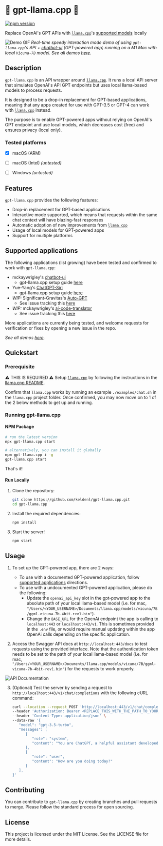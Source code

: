 # 🦙 gpt-llama.cpp 🦙
[![npm version](https://badge.fury.io/js/gpt-llama.cpp.svg)](https://badge.fury.io/js/gpt-llama.cpp)

Replace OpenAi's GPT APIs with [`llama.cpp`](https://github.com/ggerganov/llama.cpp)'s [supported models](https://github.com/ggerganov/llama.cpp#description) locally

![Demo GIF](https://raw.githubusercontent.com/keldenl/gpt-llama.cpp/master/assets/demo.gif)
_Real-time speedy interaction mode demo of using `gpt-llama.cpp`'s API + [chatbot-ui](https://github.com/mckaywrigley/chatbot-ui) (GPT-powered app) running on a M1 Mac with local `Vicuna-7B` model. See all demos [here](https://github.com/keldenl/gpt-llama.cpp/blob/master/docs/demos.md)._

## Description

`gpt-llama.cpp` is an API wrapper around [`llama.cpp`](https://github.com/ggerganov/llama.cpp). It runs a local API server that simulates OpenAI's API GPT endpoints but uses local llama-based models to process requests. 

It is designed to be a drop-in replacement for GPT-based applications, meaning that any apps created for use with GPT-3.5 or GPT-4 can work with [`llama.cpp`](https://github.com/ggerganov/llama.cpp) instead. 

The purpose is to enable GPT-powered apps without relying on OpenAI's GPT endpoint and use local models, which decreases cost (free) and ensures privacy (local only).

### Tested platforms
- [x] macOS (ARM)
- [ ] macOS (Intel) _(untested)_
- [ ] Windows _(untested)_


## Features

`gpt-llama.cpp` provides the following features:
- Drop-in replacement for GPT-based applications
- Interactive mode supported, which means that requests within the same chat context will have blazing-fast responses
- Automatic adoption of new improvements from [`llama.cpp`](https://github.com/ggerganov/llama.cpp)
- Usage of local models for GPT-powered apps
- Support for multiple platforms

## Supported applications

The following applications (list growing) have been tested and confirmed to work with `gpt-llama.cpp`:
- mckaywrigley's [chatbot-ui](https://github.com/mckaywrigley/chatbot-ui)
    - gpt-llama.cpp setup guide [here](https://github.com/keldenl/gpt-llama.cpp/blob/master/docs/chatbot-ui-setup-guide.md)
- Yue-Yang's [ChatGPT-Siri](https://github.com/Yue-Yang/ChatGPT-Siri)
    - gpt-llama.cpp setup guide [here](#)
- _WIP:_ Significant-Gravitas's [Auto-GPT](https://github.com/Significant-Gravitas/Auto-GPT)
    - See issue tracking this [here](https://github.com/keldenl/gpt-llama.cpp/issues/2)
- _WIP:_ mckaywrigley's [ai-code-translator](https://github.com/mckaywrigley/ai-code-translator)
    - See issue tracking this [here](https://github.com/keldenl/gpt-llama.cpp/issues/3)

More applications are currently being tested, and welcome requests for verification or fixes by opening a new issue in the repo.

_See all demos [here](https://github.com/keldenl/gpt-llama.cpp/blob/master/docs/demos.md)._


## Quickstart

### Prerequisite
⚠️ THIS IS REQUIRED ⚠️
Setup [`llama.cpp`](https://github.com/ggerganov/llama.cpp) by following the instructions in the [llama.cpp README](https://github.com/ggerganov/llama.cpp#usage).

Confirm that `llama.cpp` works by running an example `./examples/chat.sh` in the `llama.cpp` project folder. Once confirmed, you may now move on to 1 of the 2 below methods to get up and running.

### Running gpt-llama.cpp
#### NPM Package

```bash
# run the latest version
npx gpt-llama.cpp start

# alternatively, you can install it globally
npm gpt-llama.cpp i -g
gpt-llama.cpp start
```
That's it!

#### Run Locally

1. Clone the repository:

   ```bash
   git clone https://github.com/keldenl/gpt-llama.cpp.git
   cd gpt-llama.cpp
   ```

2. Install the required dependencies:

   ```bash
   npm install
   ```

3. Start the server!

   ```bash
   npm start
   ```

## Usage

1. To set up the GPT-powered app, there are 2 ways:
    - To use with a documented GPT-powered application, follow [supported applications](https://github.com/keldenl/gpt-llama.cpp#Supported-applications) directions.
    - To use with a undocumented GPT-powered application, please do the following:
        - Update the `openai_api_key` slot in the gpt-powered app to the absolute path of your local llama-based model (i.e. for mac, `"/Users/<YOUR_USERNAME>/Documents/llama.cpp/models/vicuna/7B/ggml-vicuna-7b-4bit-rev1.bin"`). 
        - Change the `BASE_URL` for the OpenAi endpoint the app is calling to `localhost:443` or `localhost:443/v1`. This is sometimes provided in the `.env` file, or would require manual updating within the app OpenAi calls depending on the specific application.

2. Access the Swagger API docs at `http://localhost:443/docs` to test requests using the provided interface. Note that the authentication token needs to be set to the path of your local llama-based model (i.e. for mac, `"/Users/<YOUR_USERNAME>/Documents/llama.cpp/models/vicuna/7B/ggml-vicuna-7b-4bit-rev1.bin"`) for the requests to work properly.

![API Documentation](https://raw.githubusercontent.com/keldenl/gpt-llama.cpp/master/assets/docs.png)


3. (Optional) Test the server by sending a request to `http://localhost:443/v1/chat/completions` with the following cURL command:

   ```bash
   curl --location --request POST 'http://localhost:443/v1/chat/completions' \
   --header 'Authorization: Bearer <REPLACE_THIS_WITH_THE_PATH_TO_YOUR_MODEL>' \
   --header 'Content-Type: application/json' \
   --data-raw '{
      "model": "gpt-3.5-turbo",
      "messages": [
         {
            "role": "system",
            "content": "You are ChatGPT, a helpful assistant developed by OpenAI."
         },
         {
            "role": "user",
            "content": "How are you doing today?"
         }
      ],
   }'
   ```

## Contributing

You can contribute to `gpt-llama.cpp` by creating branches and pull requests to merge. Please follow the standard process for open sourcing. 

## License

This project is licensed under the MIT License. See the LICENSE file for more details.